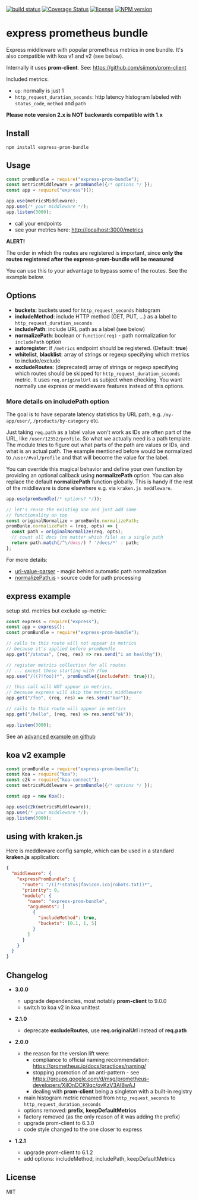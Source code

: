 [![build status](https://travis-ci.org/jochen-schweizer/express-prom-bundle.png)](https://travis-ci.org/jochen-schweizer/express-prom-bundle) [![Coverage Status](https://coveralls.io/repos/github/jochen-schweizer/express-prom-bundle/badge.svg?branch=master)](https://coveralls.io/github/jochen-schweizer/express-prom-bundle?branch=master) [![license](https://img.shields.io/github/license/mashape/apistatus.svg?maxAge=2592000)](https://www.tldrlegal.com/l/mit) [![NPM version](https://badge.fury.io/js/express-prom-bundle.png)](http://badge.fury.io/js/express-prom-bundle)

# express prometheus bundle

Express middleware with popular prometheus metrics in one bundle. It's also compatible with koa v1 and v2 (see below).

Internally it uses **prom-client**. See: https://github.com/siimon/prom-client

Included metrics:

* `up`: normally is just 1
* `http_request_duration_seconds`: http latency histogram labeled with `status_code`, `method` and `path`

**Please note version 2.x is NOT backwards compatible with 1.x**

## Install

```
npm install express-prom-bundle
```

## Usage

```javascript
const promBundle = require("express-prom-bundle");
const metricsMiddleware = promBundle({/* options */ });
const app = require("express")();

app.use(metricsMiddleware);
app.use(/* your middleware */);
app.listen(3000);
```

* call your endpoints
* see your metrics here: [http://localhost:3000/metrics](http://localhost:3000/metrics)

**ALERT!**

The order in which the routes are registered is important, since
**only the routes registered after the express-prom-bundle will be measured**

You can use this to your advantage to bypass some of the routes.
See the example below.

## Options

* **buckets**: buckets used for `http_request_seconds` histogram
* **includeMethod**: include HTTP method (GET, PUT, ...) as a label to `http_request_duration_seconds`
* **includePath**: include URL path as a label (see below)
* **normalizePath**: boolean or `function(req)` - path normalization for `includePath` option
* **autoregister**: if `/metrics` endpoint should be registered. (Default: **true**)
* **whitelist**, **blacklist**: array of strings or regexp specifying which metrics to include/exclude
* **excludeRoutes**: (deprecated) array of strings or regexp specifying which routes should be skipped for `http_request_duration_seconds` metric. It uses `req.originalUrl` as subject when checking. You want normally use express or meddleware features instead of this options.

### More details on includePath option

The goal is to have separate latency statistics by URL path, e.g. `/my-app/user/`, `/products/by-category` etc.

Just taking `req.path` as a label value won't work as IDs are often part of the URL,
like `/user/12352/profile`. So what we actually need is a path template.
The module tries to figure out what parts of the path are values or IDs,
and what is an actual path. The example mentioned before would be
normalized to `/user/#val/profile` and that will become the value for the label.

You can override this magical behavior and define your own function by
providing an optional callback using **normalizePath** option.
You can also replace the default **normalizePath** function globally.
This is handy if the rest of the middleware is done elsewhere
e.g. via `kraken.js meddleware`.

```javascript
app.use(promBundle(/* options? */));

// let's reuse the existing one and just add some
// functionality on top
const originalNormalize = promBunle.normalizePath;
promBunle.normalizePath = (req, opts) => {
  const path = originalNormalize(req, opts);
  // count all docs (no matter which file) as a single path
  return path.match(/^\/docs/) ? '/docs/*' : path;
};
```

For more details:
 * [url-value-parser](https://www.npmjs.com/package/url-value-parser) - magic behind automatic path normalization
 * [normalizePath.js](https://github.com/jochen-schweizer/express-prom-bundle/blob/master/src/normalizePath.js) - source code for path processing



## express example

setup std. metrics but exclude `up`-metric:

```javascript
const express = require("express");
const app = express();
const promBundle = require("express-prom-bundle");

// calls to this route will not appear in metrics
// because it's applied before promBundle
app.get("/status", (req, res) => res.send("i am healthy"));

// register metrics collection for all routes
// ... except those starting with /foo
app.use("/((?!foo))*", promBundle({includePath: true}));

// this call will NOT appear in metrics,
// because express will skip the metrics middleware
app.get("/foo", (req, res) => res.send("bar"));

// calls to this route will appear in metrics
app.get("/hello", (req, res) => res.send("ok"));

app.listen(3000);
```

See an [advanced example on github](https://github.com/jochen-schweizer/express-prom-bundle/blob/master/advanced-example.js)

## koa v2 example

```javascript
const promBundle = require("express-prom-bundle");
const Koa = require("koa");
const c2k = require("koa-connect");
const metricsMiddleware = promBundle({/* options */ });

const app = new Koa();

app.use(c2k(metricsMiddleware));
app.use(/* your middleware */);
app.listen(3000);
```

## using with kraken.js

Here is meddleware config sample, which can be used in a standard **kraken.js** application:

```json
{
  "middleware": {
    "expressPromBundle": {
      "route": "/((?!status|favicon.ico|robots.txt))*",
      "priority": 0,
      "module": {
        "name": "express-prom-bundle",
        "arguments": [
          {
            "includeMethod": true,
            "buckets": [0.1, 1, 5]
          }
        ]
      }
    }
  }
}
```

## Changelog

 * **3.0.0**
    * upgrade dependencies, most notably **prom-client** to 9.0.0
    * switch to koa v2 in koa unittest
 * **2.1.0**
    * deprecate **excludeRoutes**, use **req.originalUrl** instead of **req.path**
 * **2.0.0**
    * the reason for the version lift were:
      * compliance to official naming recommendation: https://prometheus.io/docs/practices/naming/
      * stopping promotion of an anti-pattern - see https://groups.google.com/d/msg/prometheus-developers/XjlOnDCK9qc/ovKzV3AIBwAJ
      * dealing with **prom-client** being a singleton with a built-in registry
    * main histogram metric renamed from `http_request_seconds` to `http_request_duration_seconds`
    * options removed: **prefix**, **keepDefaultMetrics**
    * factory removed (as the only reason of it was adding the prefix)
    * upgrade prom-client to 6.3.0
    * code style changed to the one closer to express


 * **1.2.1**
    * upgrade prom-client to 6.1.2
    * add options: includeMethod, includePath, keepDefaultMetrics

## License

MIT
